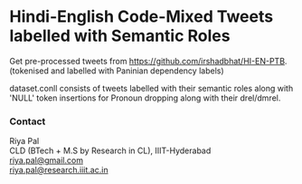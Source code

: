 # Hindi-English Code-Mixed Tweets labelled with Semantic Roles

Get pre-processed tweets from https://github.com/irshadbhat/HI-EN-PTB. (tokenised and labelled with Paninian dependency labels)

dataset.conll consists of tweets labelled with their semantic roles along with 'NULL' token insertions for Pronoun dropping along with their drel/dmrel.

### Contact
Riya Pal   
CLD (BTech + M.S by Research in CL), IIIT-Hyderabad  
riya.pal@gmail.com  
riya.pal@research.iiit.ac.in
